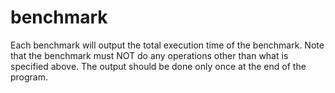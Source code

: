 # benchmark
Each benchmark will output the total execution time of the benchmark. Note that the benchmark must NOT do any operations other than what is specified above. The output should be done only once at the end of the program.
